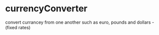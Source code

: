 # currencyConverter
convert currancey from one another such as euro, pounds and dollars - (fixed rates)
